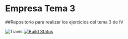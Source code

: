# Empresa Tema 3

##Repositorio para realizar los ejercicios del tema 3 de IV

![Travis](https://travis-ci.org/hugobarzano/Empresa.svg?branch=master)
[![Build Status](https://snap-ci.com/hugobarzano/Empresa/branch/master/build_image)](https://snap-ci.com/hugobarzano/Empresa/branch/master)
